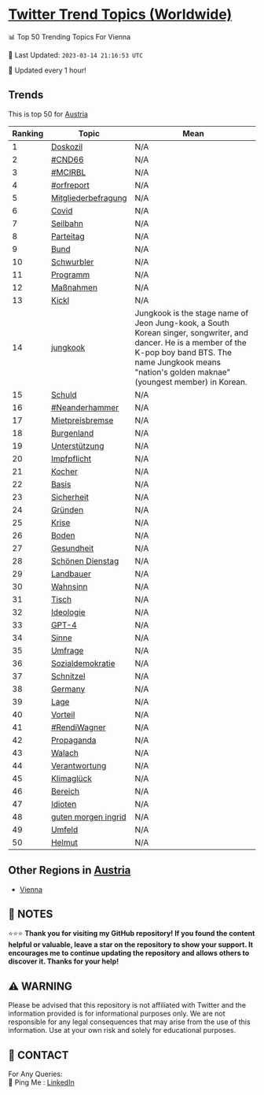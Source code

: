 [Twitter Trend Topics (Worldwide)](https://github.com/ErcinDedeoglu/Twitter-Trend-Topics)
==========


📊 Top 50 Trending Topics For Vienna

📆 Last Updated: `2023-03-14 21:16:53 UTC`

🔧 Updated every 1 hour!


## Trends

This is top 50 for [Austria](</Austria>)

| Ranking | Topic | Mean |
| ------- | ------------ | ------------ |
| 1 | [Doskozil](http://twitter.com/search?q=Doskozil) | N/A |
| 2 | [#CND66](http://twitter.com/search?q=%23CND66) | N/A |
| 3 | [#MCIRBL](http://twitter.com/search?q=%23MCIRBL) | N/A |
| 4 | [#orfreport](http://twitter.com/search?q=%23orfreport) | N/A |
| 5 | [Mitgliederbefragung](http://twitter.com/search?q=Mitgliederbefragung) | N/A |
| 6 | [Covid](http://twitter.com/search?q=Covid) | N/A |
| 7 | [Seilbahn](http://twitter.com/search?q=Seilbahn) | N/A |
| 8 | [Parteitag](http://twitter.com/search?q=Parteitag) | N/A |
| 9 | [Bund](http://twitter.com/search?q=Bund) | N/A |
| 10 | [Schwurbler](http://twitter.com/search?q=Schwurbler) | N/A |
| 11 | [Programm](http://twitter.com/search?q=Programm) | N/A |
| 12 | [Maßnahmen](http://twitter.com/search?q=Ma%c3%9fnahmen) | N/A |
| 13 | [Kickl](http://twitter.com/search?q=Kickl) | N/A |
| 14 | [jungkook](http://twitter.com/search?q=jungkook) | Jungkook is the stage name of Jeon Jung-kook, a South Korean singer, songwriter, and dancer. He is a member of the K-pop boy band BTS. The name Jungkook means "nation's golden maknae" (youngest member) in Korean. |
| 15 | [Schuld](http://twitter.com/search?q=Schuld) | N/A |
| 16 | [#Neanderhammer](http://twitter.com/search?q=%23Neanderhammer) | N/A |
| 17 | [Mietpreisbremse](http://twitter.com/search?q=Mietpreisbremse) | N/A |
| 18 | [Burgenland](http://twitter.com/search?q=Burgenland) | N/A |
| 19 | [Unterstützung](http://twitter.com/search?q=Unterst%c3%bctzung) | N/A |
| 20 | [Impfpflicht](http://twitter.com/search?q=Impfpflicht) | N/A |
| 21 | [Kocher](http://twitter.com/search?q=Kocher) | N/A |
| 22 | [Basis](http://twitter.com/search?q=Basis) | N/A |
| 23 | [Sicherheit](http://twitter.com/search?q=Sicherheit) | N/A |
| 24 | [Gründen](http://twitter.com/search?q=Gr%c3%bcnden) | N/A |
| 25 | [Krise](http://twitter.com/search?q=Krise) | N/A |
| 26 | [Boden](http://twitter.com/search?q=Boden) | N/A |
| 27 | [Gesundheit](http://twitter.com/search?q=Gesundheit) | N/A |
| 28 | [Schönen Dienstag](http://twitter.com/search?q=Sch%c3%b6nen+Dienstag) | N/A |
| 29 | [Landbauer](http://twitter.com/search?q=Landbauer) | N/A |
| 30 | [Wahnsinn](http://twitter.com/search?q=Wahnsinn) | N/A |
| 31 | [Tisch](http://twitter.com/search?q=Tisch) | N/A |
| 32 | [Ideologie](http://twitter.com/search?q=Ideologie) | N/A |
| 33 | [GPT-4](http://twitter.com/search?q=GPT-4) | N/A |
| 34 | [Sinne](http://twitter.com/search?q=Sinne) | N/A |
| 35 | [Umfrage](http://twitter.com/search?q=Umfrage) | N/A |
| 36 | [Sozialdemokratie](http://twitter.com/search?q=Sozialdemokratie) | N/A |
| 37 | [Schnitzel](http://twitter.com/search?q=Schnitzel) | N/A |
| 38 | [Germany](http://twitter.com/search?q=Germany) | N/A |
| 39 | [Lage](http://twitter.com/search?q=Lage) | N/A |
| 40 | [Vorteil](http://twitter.com/search?q=Vorteil) | N/A |
| 41 | [#RendiWagner](http://twitter.com/search?q=%23RendiWagner) | N/A |
| 42 | [Propaganda](http://twitter.com/search?q=Propaganda) | N/A |
| 43 | [Walach](http://twitter.com/search?q=Walach) | N/A |
| 44 | [Verantwortung](http://twitter.com/search?q=Verantwortung) | N/A |
| 45 | [Klimaglück](http://twitter.com/search?q=Klimagl%c3%bcck) | N/A |
| 46 | [Bereich](http://twitter.com/search?q=Bereich) | N/A |
| 47 | [Idioten](http://twitter.com/search?q=Idioten) | N/A |
| 48 | [guten morgen ingrid](http://twitter.com/search?q=guten+morgen+ingrid) | N/A |
| 49 | [Umfeld](http://twitter.com/search?q=Umfeld) | N/A |
| 50 | [Helmut](http://twitter.com/search?q=Helmut) | N/A |



## Other Regions in [Austria](</Austria>)

* [Vienna](</Austria/Vienna.md>)



## 📝 NOTES

⭐⭐⭐ **Thank you for visiting my GitHub repository! If you found the content helpful or valuable, leave a star on the repository to show your support. It encourages me to continue updating the repository and allows others to discover it. Thanks for your help!**


## ⚠️ WARNING

Please be advised that this repository is not affiliated with Twitter and the information provided is for informational purposes only. We are not responsible for any legal consequences that may arise from the use of this information. Use at your own risk and solely for educational purposes.


## 📨 CONTACT

 For Any Queries:  
            🏓 Ping Me : [LinkedIn](https://www.linkedin.com/in/ercindedeoglu/)
